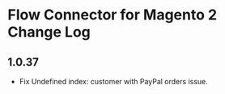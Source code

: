 # Flow Connector for Magento 2 Change Log

## 1.0.37

- Fix Undefined index: customer with PayPal orders issue.
